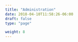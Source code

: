 ```yaml
---
title: "Administration"
date: 2018-04-10T11:58:26-06:00
draft: false
type: "page"

weight: 8
---
```



